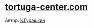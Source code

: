 # [tortuga-center.com](https://tortuga-center.ru/)</br>
 Автор: [К.Гурашкин](<https://github.com/CrockoMan>)
